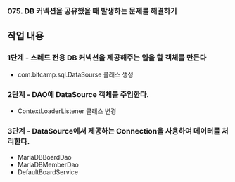 ### 075. DB 커넥션을 공유했을 때 발생하는 문제를 해결하기

## 작업 내용

### 1단계 - 스레드 전용 DB 커넥션을 제공해주는 일을 할 객체를 만든다

- com.bitcamp.sql.DataSourse 클래스 생성

### 2단계 - DAO에 DataSource 객체를 주입한다.

 - ContextLoaderListener 클래스 변경

### 3단계 - DataSource에서 제공하는 Connection을 사용하여 데이터를 처리한다.

 - MariaDBBoardDao
 - MariaDBMemberDao
 - DefaultBoardService
